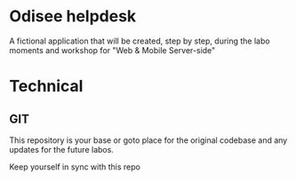 # Odisee helpdesk

A fictional application that will be created, step by step, during the labo moments and workshop for "Web & Mobile Server-side"


# Technical

## GIT

This repository is your base or goto place for the original codebase and any updates for the future labos.

Keep yourself in sync with this repo
